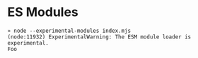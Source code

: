 # ES Modules

```
» node --experimental-modules index.mjs
(node:11932) ExperimentalWarning: The ESM module loader is experimental.
Foo
```
